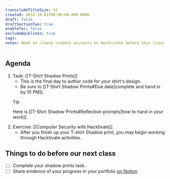 ```yaml
---
transcludeTitleSize: h2
created: 2024-10-01T00:00:00.000-0400
draft: false
draftSectionTwo: true
enableToc: false
excludeBacklinks: true
tags:
notes: Need to create student accounts on Hacktivate before this class.
---
```

## Agenda
1. Task: [[T-Shirt Shadow Prints]]
	- This is the final day to author code for your shirt's design.
	- Be sure to [[T-Shirt Shadow Prints#Due date|complete and hand in by 10 PM]].
	> [!TIP]
	> 
	> Here is [[T-Shirt Shadow Prints#Reflection prompts|how to hand in your work]].
1. Exercise: [[Computer Security with Hacktivate]]
	- After you finish up your T-shirt Shadow print, you may begin working through Hacktivate activities.
## Things to do before our next class
- [ ] Complete your shadow prints task.
- [ ] Share evidence of your progress in your portfolio [on Notion](https://notion.so).